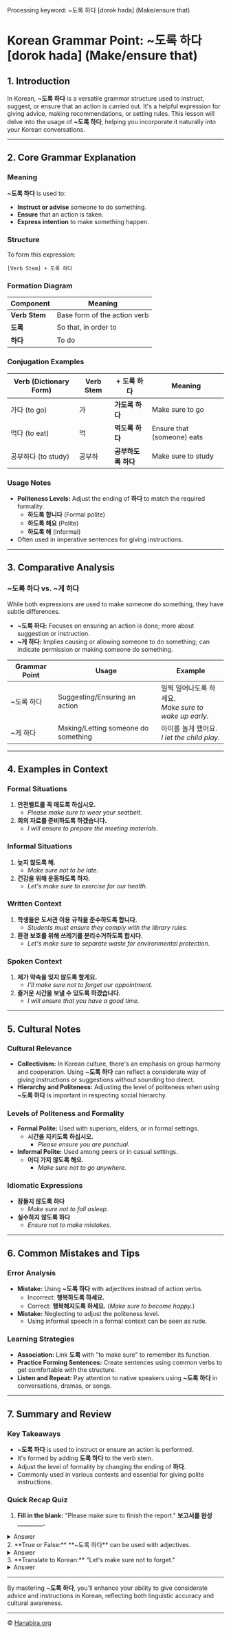 Processing keyword: ~도록 하다 [dorok hada] (Make/ensure that)
# Korean Grammar Point: ~도록 하다 [dorok hada] (Make/ensure that)

## 1. Introduction
In Korean, **~도록 하다** is a versatile grammar structure used to instruct, suggest, or ensure that an action is carried out. It's a helpful expression for giving advice, making recommendations, or setting rules. This lesson will delve into the usage of **~도록 하다**, helping you incorporate it naturally into your Korean conversations.

---
## 2. Core Grammar Explanation
### Meaning
**~도록 하다** is used to:
- **Instruct or advise** someone to do something.
- **Ensure** that an action is taken.
- **Express intention** to make something happen.
### Structure
To form this expression:
```plaintext
[Verb Stem] + 도록 하다
```
### Formation Diagram
| Component       | Meaning                   |
|-----------------|---------------------------|
| **Verb Stem**   | Base form of the action verb   |
| **도록**         | So that, in order to     |
| **하다**         | To do                     |
### Conjugation Examples
| Verb (Dictionary Form) | Verb Stem | + 도록 하다          | Meaning                         |
|------------------------|-----------|----------------------|---------------------------------|
| 가다 (to go)           | 가         | **가도록 하다**       | Make sure to go                 |
| 먹다 (to eat)          | 먹         | **먹도록 하다**       | Ensure that (someone) eats      |
| 공부하다 (to study)    | 공부하     | **공부하도록 하다**   | Make sure to study              |
### Usage Notes
- **Politeness Levels:** Adjust the ending of **하다** to match the required formality.
  - **하도록 합니다** (Formal polite)
  - **하도록 해요** (Polite)
  - **하도록 해** (Informal)
- Often used in imperative sentences for giving instructions.
---
## 3. Comparative Analysis
### ~도록 하다 vs. ~게 하다
While both expressions are used to make someone do something, they have subtle differences.
- **~도록 하다:** Focuses on ensuring an action is done; more about suggestion or instruction.
- **~게 하다:** Implies causing or allowing someone to do something; can indicate permission or making someone do something.

| Grammar Point | Usage                                 | Example                                             |
|---------------|---------------------------------------|-----------------------------------------------------|
| ~도록 하다     | Suggesting/Ensuring an action         | 일찍 일어나도록 하세요. <br>*Make sure to wake up early.* |
| ~게 하다       | Making/Letting someone do something   | 아이를 놀게 했어요. <br>*I let the child play.*              |

---
## 4. Examples in Context
### Formal Situations
1. **안전벨트를 꼭 매도록 하십시오.**
   - *Please make sure to wear your seatbelt.*
2. **회의 자료를 준비하도록 하겠습니다.**
   - *I will ensure to prepare the meeting materials.*
### Informal Situations
1. **늦지 않도록 해.**
   - *Make sure not to be late.*
2. **건강을 위해 운동하도록 하자.**
   - *Let's make sure to exercise for our health.*
### Written Context
1. **학생들은 도서관 이용 규칙을 준수하도록 합니다.**
   - *Students must ensure they comply with the library rules.*
2. **환경 보호를 위해 쓰레기를 분리수거하도록 합시다.**
   - *Let's make sure to separate waste for environmental protection.*
### Spoken Context
1. **제가 약속을 잊지 않도록 할게요.**
   - *I'll make sure not to forget our appointment.*
2. **즐거운 시간을 보낼 수 있도록 하겠습니다.**
   - *I will ensure that you have a good time.*
---
## 5. Cultural Notes
### Cultural Relevance
- **Collectivism:** In Korean culture, there's an emphasis on group harmony and cooperation. Using **~도록 하다** can reflect a considerate way of giving instructions or suggestions without sounding too direct.
- **Hierarchy and Politeness:** Adjusting the level of politeness when using **~도록 하다** is important in respecting social hierarchy.
### Levels of Politeness and Formality
- **Formal Polite:** Used with superiors, elders, or in formal settings.
  - **시간을 지키도록 하십시오.**
    - *Please ensure you are punctual.*
- **Informal Polite:** Used among peers or in casual settings.
  - **어디 가지 않도록 해요.**
    - *Make sure not to go anywhere.*
### Idiomatic Expressions
- **잠들지 않도록 하다**
  - *Make sure not to fall asleep.*
- **실수하지 않도록 하다**
  - *Ensure not to make mistakes.*
---
## 6. Common Mistakes and Tips
### Error Analysis
- **Mistake:** Using **~도록 하다** with adjectives instead of action verbs.
  - Incorrect: **행복하도록 하세요.**
  - Correct: **행복해지도록 하세요.** (*Make sure to become happy.*)
- **Mistake:** Neglecting to adjust the politeness level.
  - Using informal speech in a formal context can be seen as rude.
### Learning Strategies
- **Association:** Link **도록** with "to make sure" to remember its function.
- **Practice Forming Sentences:** Create sentences using common verbs to get comfortable with the structure.
- **Listen and Repeat:** Pay attention to native speakers using **~도록 하다** in conversations, dramas, or songs.
---
## 7. Summary and Review
### Key Takeaways
- **~도록 하다** is used to instruct or ensure an action is performed.
- It's formed by adding **도록 하다** to the verb stem.
- Adjust the level of formality by changing the ending of **하다**.
- Commonly used in various contexts and essential for giving polite instructions.
### Quick Recap Quiz
1. **Fill in the blank:** "Please make sure to finish the report."
   **보고서를 완성_________.**
  <details><summary>Answer</summary>보고서를 완성하도록 하세요.</details>
2. **True or False:** **~도록 하다** can be used with adjectives.
   <details><summary>Answer</summary>False. It is typically used with action verbs.</details>
3. **Translate to Korean:** "Let's make sure not to forget."
   <details><summary>Answer</summary>잊지 않도록 하자.</details>

---

By mastering **~도록 하다**, you'll enhance your ability to give considerate advice and instructions in Korean, reflecting both linguistic accuracy and cultural awareness.

---
© [Hanabira.org](https://hanabira.org)

